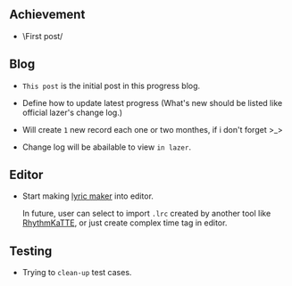 ## Achievement

- \First post/

## Blog

- `This post` is the initial post in this progress blog.

- Define how to update latest progress (What's new should be listed like official lazer's change log.)

- Will create `1` new record each one or two monthes, if i don't forget >_>

- Change log will be abailable to view `in lazer`.

## Editor

- Start making [lyric maker](https://github.com/osu-Karaoke/osu-Karaoke/pull/69) into editor.

    In future, user can select to import `.lrc` created by another tool like [RhythmKaTTE](http://juna-idler.blogspot.com/2016/05/rhythmkatte-version-01.html), or just create complex time tag in editor.


## Testing

- Trying to `clean-up` test cases.
